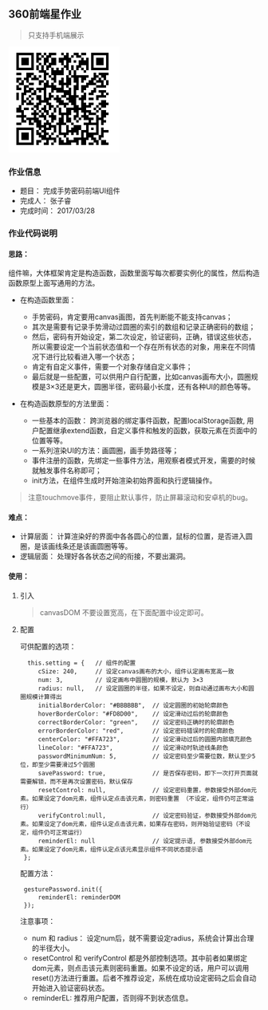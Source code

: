 ## 360前端星作业

> 只支持手机端展示

![](https://github.com/Zhangzirui/web-demo/blob/master/js/手势密码组件/img/gesturePW.png)

### 作业信息

- 题目： 完成手势密码前端UI组件
- 完成人： 张子睿
- 完成时间： 2017/03/28

### 作业代码说明

#### 思路：

组件嘛，大体框架肯定是构造函数，函数里面写每次都要实例化的属性，然后构造函数原型上面写通用的方法。
	
- 在构造函数里面：

	- 手势密码，肯定要用canvas画图，首先判断能不能支持canvas；
	- 其次是需要有记录手势滑动过圆圈的索引的数组和记录正确密码的数组；
	- 然后，密码有开始设定，第二次设定，验证密码，正确，错误这些状态，所以需要设定一个当前状态值和一个存在所有状态的对象，用来在不同情况下进行比较看进入哪一个状态；
	- 肯定有自定义事件，需要一个对象存储自定义事件；
	- 最后就是一些配置，可以供用户自行配置，比如canvas画布大小，圆圈规模是3×3还是更大，圆圈半径，密码最小长度，还有各种UI的颜色等等。

- 在构造函数原型的方法里面：

	- 一些基本的函数： 跨浏览器的绑定事件函数，配置localStorage函数, 用户配置继承extend函数，自定义事件和触发的函数，获取元素在页面中的位置等等。
	- 一系列渲染UI的方法：画圆圈，画手势路径等；
	- 事件注册的函数，先绑定一些事件方法，用观察者模式开发，需要的时候就触发事件名称即可；
	- init方法，在组件生成时开始渲染初始界面和执行逻辑操作。

> 注意touchmove事件，要阻止默认事件，防止屏幕滚动和安卓机的bug。

#### 难点：

- 计算层面： 计算渲染好的界面中各各圆心的位置，鼠标的位置，是否进入圆圈，是该画线条还是该画圆圈等等。
- 逻辑层面： 处理好各各状态之间的衔接，不要出漏洞。

#### 使用：

1. 引入
		    <script type="text/javascript" src="js/gesturePassword.js"></script>
		    <script type="text/javascript">
		    	var gesturePassword = new GesturePW(canvasDOM);	//其中canvasDOM是外部canvas元素，需要用户提供
		    	gesturePassword.init();
		    </script>

	> canvasDOM 不要设置宽高，在下面配置中设定即可。

2. 配置
	
	可供配置的选项：

		 this.setting = {   // 组件的配置
            cSize: 240,     // 设定canvas画布的大小，组件认定画布宽高一致
            num: 3,         // 设定画布中圆圈的规模，默认为 3×3
            radius: null,   // 设定圆圈的半径，如果不设定，则自动通过画布大小和圆圈规模计算得出
            initialBorderColor: "#BBBBBB",  // 设定圆圈的初始轮廓颜色
            hoverBorderColor: "#FD8D00",    // 设定滑动过后的轮廓颜色
            correctBorderColor: "green",    // 设定密码正确时的轮廓颜色
            errorBorderColor: "red",        // 设定密码错误时的轮廓颜色
            centerColor: "#FFA723",         // 设定滑动过后的圆圈内部填充颜色
            lineColor: "#FFA723",           // 设定滑动时轨迹线条颜色
            passwordMinimumNum: 5,          // 设定密码至少需要位数，默认至少5位，即至少需要滑过5个圆圈
            savePassword: true,             // 是否保存密码，即下一次打开页面就需要解锁，而不是再次设置密码，默认保存
            resetControl: null,             // 设定密码重置，参数接受外部dom元素。如果设定了dom元素，组件认定点击该元素，则密码重置 （不设定，组件仍可正常运行）
            verifyControl:null,             // 设定密码验证，参数接受外部dom元素。如果设定了dom元素，组件认定点击该元素，如果存在密码，则开始验证密码（不设定，组件仍可正常运行）
            reminderEl: null                // 设定提示语, 参数接受外部dom元素。如果设定了dom元素，组件认定点该元素显示组件不同状态提示语
        };

	配置方法：
	
		gesturePassword.init({
			reminderEl: reminderDOM
		});

	注意事项：

	- num 和 radius： 设定num后，就不需要设定radius，系统会计算出合理的半径大小。
	- resetControl 和 verifyControl 都是外部控制选项。其中前者如果绑定dom元素，则点击该元素则密码重置。如果不设定的话，用户可以调用reset()方法进行重置。后者不推荐设定，系统在成功设定密码之后会自动开始进入验证密码状态。
	- reminderEL: 推荐用户配置，否则得不到状态信息。
